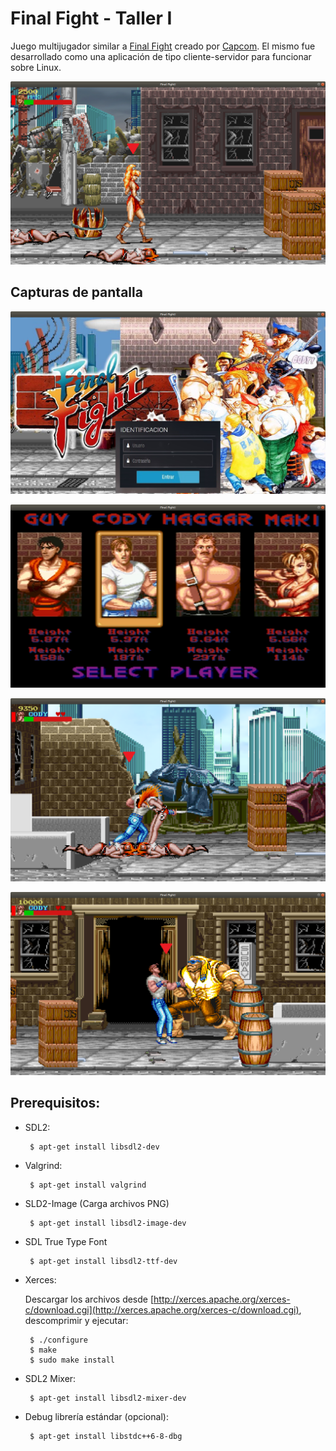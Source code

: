 # Final Fight - Taller I

Juego multijugador similar a [Final Fight](https://es.wikipedia.org/wiki/Final_Fight) creado por [Capcom](http://www.capcom.com/). El mismo fue desarrollado como una aplicación de tipo cliente-servidor para funcionar sobre Linux.

<p align="center">
    <img alt="caminando" src="assets/screenshots/caminando.png"/>
</p>

## Capturas de pantalla

<p align="center">
    <img alt="usuario" src="assets/screenshots/usuario.png"/>
</p>

<p align="center">
    <img alt="personajes" src="assets/screenshots/personajes.png"/>
</p>

<p align="center">
    <img alt="efectua golpe poison" src="assets/screenshots/efectua golpe poison.png"/>
</p>

<p align="center">
    <img alt="recibe golpe boss" src="assets/screenshots/recibe golpe boss.png"/>
</p>

## Prerequisitos:

 - SDL2:
    
        $ apt-get install libsdl2-dev
    
 - Valgrind:
 
        $ apt-get install valgrind

 - SLD2-Image (Carga archivos PNG)

        $ apt-get install libsdl2-image-dev
 
 - SDL True Type Font
    
        $ apt-get install libsdl2-ttf-dev
    
 - Xerces:
    
    Descargar los archivos desde [http://xerces.apache.org/xerces-c/download.cgi](http://xerces.apache.org/xerces-c/download.cgi), descomprimir y ejecutar:
    
        $ ./configure
        $ make
        $ sudo make install

 - SDL2 Mixer:

        $ apt-get install libsdl2-mixer-dev
    
 - Debug librería estándar (opcional):
 
        $ apt-get install libstdc++6-8-dbg

